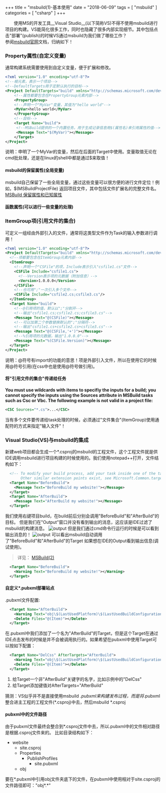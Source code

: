 +++
title = "msbuild(1)-基本使用"
date = "2018-06-09"
tags = [ "msbuild" ]
categories = [ "csharp" ]
+++

　　使用MS的开发工具__Visual Studio__(以下简称VS)不得不使用msbuild进行项目的构建。VS能简化很多工作，同时也隐藏了很多内部实现细节。其中包括点击"部署"(publish)的时候VS通过msbuild为我们做了哪些工作？  
参阅[msbuild官网](https://msdn.microsoft.com/zh-cn/library/dd393574.aspx?f=255&MSPPError=-2147217396 "点我访问")文档，归纳如下！
<!--more-->
### Property属性(自定义变量)

通常构建系统需要使用到自定义变量，便于扩展和修改。

```xml
<?xml version="1.0" encoding="utf-8"?>
<!--根元素，表示一个项目-->
<!--DefaultTargets用于定默认执行的目标-->
<Project DefaultTargets="build" xmlns="http://schemas.microsoft.com/developer/msbuild/2003">
	<!--属性都要包含在PropertyGroup元素内部-->
	<PropertyGroup>
	<!--声明一个"MyVar"变量，其值为"hello world"-->
	<MyVar>hello world</MyVar>
	</PropertyGroup>
	<!--目标-->
	<Target Name="build">
     <!--MSBuild提供的一个内置任务，用于生成记录信息用$(属性名)来引用属性的值-->
	 <Message Text="$(MyVar)"></Message>
	</Target>
</Project>
```
说明：申明了一个MyVar的变量，然后在后面的Target中使用。变量取值无论在cmd批处理，还是在linux的shell中都是通过$来取值！

#### msbuild的保留属性(全局变量)
msbuild自己保留了一些全局变量，通过这些变量可以很方便的进行文件定位！例如，$(MSBuildProjectFile) 返回项目文件，其中包括文件扩展名的完整文件名。
[MSBuild 保留属性和已知属性](https://msdn.microsoft.com/zh-cn/library/ms164309.aspx "点我访问")

#### 函数属性(可以进行一些变量的处理)

### ItemGroup项(引用文件的集合)
可定义一组经由外部引入的文件，通常将这类型文件作为Task的输入参数进行调用！

```xml
<?xml version="1.0" encoding="utf-8"?>
<Project DefaultTargets="build" xmlns="http://schemas.microsoft.com/developer/msbuild/2003">
  <!--项都要包含在ItemGroup元素内部-->
  <ItemGroup>
    <!--声明一个"CSFile"的项，Include表示引入"csfile1.cs"文件-->
    <CSFile Include="csfile1.cs">
      <!--Version表示项的元数据（附加信息）-->
      <Version>1.0.0.0</Version>
    </CSFile>
    <!--也可用";"一次引入多个文件-->
    <CSFile Include="csfile2.cs;csfile3.cs"/>
  </ItemGroup>
  <Target Name="build">
    <!--@引用项的值，默认以";"分割开-->
    <!--输出"csfile1.cs;csfile2.cs;csfile3.cs"-->
    <Message Text="@(CSFile)"></Message>
    <!--可以加第二个参数替换默认的";"分隔符-->
    <!--输出"csfile1.cs+csfile2.cs+csfile3.cs"-->
    <Message Text="@(CSFile,'+')"></Message>
    <!--%引用项的元数据，输出"1.0.0.0"-->
    <Message Text="%(CSFile.Version)"></Message>
  </Target>
</Project>
```

说明：@符号有import的功能的意思！项是外部引入文件，所以在使用它的时候用@符号引用(在css中也是使用@符号做引用)。

#### 将"引用文件的集合"传递给任务

**You must use wildcards with items to specifiy the inputs for a build; you cannot specify the inputs using the Sources attribute in MSBuild tasks such as Csc or Vbc. The following example is not valid in a project file:**
```xml
<CSC Sources="*.cs">...</CSC>
```
当有多个文件要传递给task处理的时候，必须通过"文件集合"(ItemGroup)使用通配符的方式来指定"输入文件"！

### Visual Studio(VS)与msbuild的集成

新建web项目都会生成一个*.csproj的msbuild的工程文件，这个工程文件就是供IDE调用msbuild进行项目构建的时候使用的。我们使用notepad++打开，文件结构如下：

```xml
  <!-- To modify your build process, add your task inside one of the targets below and uncomment it. 
       Other similar extension points exist, see Microsoft.Common.targets. -->
  <Target Name="BeforeBuild">
	<Message Text="BeforeBuild my website!"></Message>
  </Target>
  <Target Name="AfterBuild">
	<Message Text="AfterBuild my website!"></Message>
  </Target>
```
我们使用右键项目build，在build前后分别会调用"BeforeBuild"和"AfterBuild"的目标。
但是我们在"Output"窗口并没有看到输出的消息，这应该是IDE过滤了msbuild的构建消息。
![output](../../pictures/20180609225719.png "点我显示")
但是我们通过cmd命令行运行的时候是可以看到输出消息的！
![output](../../pictures/20180609230302.png "点我显示")
可以看出msbuild自动调用了"BeforeBuild"和"AfterBuild"的Target
如果想在IDE的Output看到输出信息(调试使用)。

> 详见： <a href="../180610msbuild2" target="_blank">MSBuild(2)</a>

```xml
  <Target Name="BeforeBuild">
	<Warning Text="BeforeBuild my website!"></Warning>
  </Target>
```

#### 自定义*.pubxml部署站点

.pubxml文件配置:

```xml
  <Target Name="AfterBuild">
    <Warning Text="obj\$(LastUsedPlatform)\$(LastUsedBuildConfiguration)\Package\PackageTmp\Content\test.css"></Warning>
    <Delete Files="@(Item)"></Delete>
  </Target>
```

在.pubxml中我们添加了一个名为"AfterBuild"的Target，但是这个Target在通过IDE点击发布的时候是并不会被调用执行的。如果希望在pubxml中使用Target可以按如下配置：

```xml
  <Target Name="DelCss" AfterTargets="AfterBuild">
    <Warning Text="obj\$(LastUsedPlatform)\$(LastUsedBuildConfiguration)\Package\PackageTmp\Content\test.css"></Warning>
    <Delete Files="@(Item)"></Delete>
  </Target>
```

1. 给Target一个非"AfterBuild"关键字的名字，比如示例中的"DelCss"
2. 给Target添加键值对AfterTargets="AfterBuild"

猜测：VS似乎并不是直接使用msbuild *.pubxml来构建发布过程，而是将*.pubxml整合进主工程的工程文件(*.csproj)中去，然后msbuild *.csproj

#### pubxml中的文件路径

由于pubxml文件最终会整合到*.csproj文件中去，所以.pubxml中的文件相对路径是根据.csproj文件来的。
比如目录结构如下：

- website  
  - site.csproj  
  - Properties  
    - PublishProfiles  
      - site.pubxml  
  - obj  

要在*.pubxml中引用obj文件夹底下的文件，在pubxml中使用相对于site.csproj的文件路径即可："obj\*.*"
